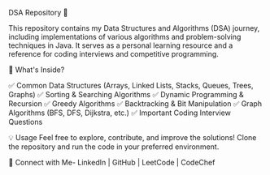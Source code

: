 DSA Repository 🚀

This repository contains my Data Structures and Algorithms (DSA) journey, including implementations of various algorithms and problem-solving techniques in Java. It serves as a personal learning resource and a 
reference for coding interviews and competitive programming.

📌 What's Inside?

✅ Common Data Structures (Arrays, Linked Lists, Stacks, Queues, Trees, Graphs)
✅ Sorting & Searching Algorithms
✅ Dynamic Programming & Recursion
✅ Greedy Algorithms
✅ Backtracking & Bit Manipulation
✅ Graph Algorithms (BFS, DFS, Dijkstra, etc.)
✅ Important Coding Interview Questions

💡 Usage
Feel free to explore, contribute, and improve the solutions! Clone the repository and run the code in your preferred environment.

🔗 Connect with Me-
LinkedIn | GitHub | LeetCode | CodeChef
